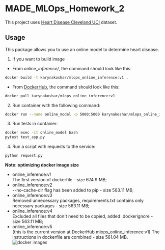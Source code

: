 # MADE_MLOps_Homework_2

This project uses [Heart Disease Cleveland UCI](https://www.kaggle.com/datasets/cherngs/heart-disease-cleveland-uci) dataset.

## Usage
This package allows you to use an online model to determine heart disease.
1. If you want to build image 
- From *online_inference/*, the command should look like this:
```sh
docker build -t karynakoshar/mlops_online_inference:v1 .
```
- From [DockerHub](https://hub.docker.com/repository/docker/karynakoshar/mlops_online_inference), the command should look like this:
```sh
docker pull karynakoshar/mlops_online_inference:v1
```
2. Run container with the following command:
```sh
docker run --name online_model -p 5000:5000 karynakoshar/mlops_online_inference:v1
```
3. Run tests in container:
```sh
docker exec -it online_model bash
pytest test_app.py
```
4. Run a script with requests to the service:
```sh
python request.py
```

**Note: optimizing docker image size**

- online_inference:v1  
The first version of dockerfile - size 674.9 MB;
- online_inference:v2  
--no-cache-dir flag has been added to pip - size 563.11 MB;
- online_inference:v3   
Removed unnecessary packages, requirements.txt contains only necessary packages - size 563.11 MB;
- online_inference:v4   
Excluded all files that don't need to be copied, added .dockerignore - size 563.11 MB;
- online_inference:v5   
(this is the current version at DockerHub mlops_online_inference:v1)
The instructions in dockerfile are combined - size 561.04 MB. 
![docker images](https://user-images.githubusercontent.com/98235486/201635464-00838ea2-98ad-49cc-b1ac-8028181f1e3e.jpg)
